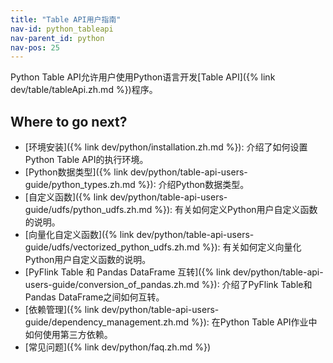 ```yaml
---
title: "Table API用户指南"
nav-id: python_tableapi
nav-parent_id: python
nav-pos: 25
---
```

<!--
Licensed to the Apache Software Foundation (ASF) under one
or more contributor license agreements.  See the NOTICE file
distributed with this work for additional information
regarding copyright ownership.  The ASF licenses this file
to you under the Apache License, Version 2.0 (the
"License"); you may not use this file except in compliance
with the License.  You may obtain a copy of the License at

  http://www.apache.org/licenses/LICENSE-2.0

Unless required by applicable law or agreed to in writing,
software distributed under the License is distributed on an
"AS IS" BASIS, WITHOUT WARRANTIES OR CONDITIONS OF ANY
KIND, either express or implied.  See the License for the
specific language governing permissions and limitations
under the License.
-->

Python Table API允许用户使用Python语言开发[Table API]({% link dev/table/tableApi.zh.md %})程序。

## Where to go next?

- [环境安装]({% link dev/python/installation.zh.md %}): 介绍了如何设置Python Table API的执行环境。
- [Python数据类型]({% link dev/python/table-api-users-guide/python_types.zh.md %}): 介绍Python数据类型。
- [自定义函数]({% link dev/python/table-api-users-guide/udfs/python_udfs.zh.md %}): 有关如何定义Python用户自定义函数的说明。
- [向量化自定义函数]({% link dev/python/table-api-users-guide/udfs/vectorized_python_udfs.zh.md %}): 有关如何定义向量化Python用户自定义函数的说明。
- [PyFlink Table 和 Pandas DataFrame 互转]({% link dev/python/table-api-users-guide/conversion_of_pandas.zh.md %}): 介绍了PyFlink Table和Pandas DataFrame之间如何互转。
- [依赖管理]({% link dev/python/table-api-users-guide/dependency_management.zh.md %}): 在Python Table API作业中如何使用第三方依赖。
- [常见问题]({% link dev/python/faq.zh.md %})

